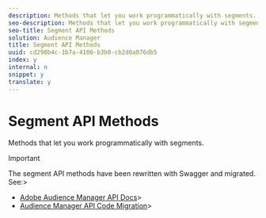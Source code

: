 ```yaml
---
description: Methods that let you work programmatically with segments.
seo-description: Methods that let you work programmatically with segments.
seo-title: Segment API Methods
solution: Audience Manager
title: Segment API Methods
uuid: cd298b4c-1b7a-4106-b3b0-cb2d0a076db5
index: y
internal: n
snippet: y
translate: y
---
```


# Segment API Methods

Methods that let you work programmatically with segments.




>[!IMPORTANT]
>
>The segment API methods have been rewritten with Swagger and migrated. See:>
>
>
>* [Adobe Audience Manager API Docs](https://bank.demdex.com/portal/swagger/index.html)>
>* [Audience Manager API Code Migration](https://marketing.adobe.com/resources/help/en_US/aam/c_api_swagger.html)>
>
>



